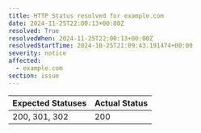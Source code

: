 ```yaml
---
title: HTTP Status resolved for example.com
date: 2024-11-25T22:00:13+00:00Z
resolved: True
resolvedWhen: 2024-11-25T22:00:13+00:00Z
resolvedStartTime: 2024-10-25T21:09:43.191474+00:00
severity: notice
affected:
  - example.com
section: issue
---
```


| Expected Statuses | Actual Status  |
|-------------------|----------------|
| 200, 301, 302 | 200 |
